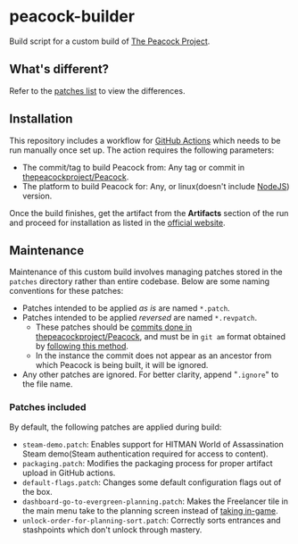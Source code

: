 # peacock-builder

Build script for a custom build of [The Peacock Project][1].

## What's different?

Refer to the [patches list][2] to view the differences.

## Installation

This repository includes a workflow for [GitHub Actions][4] which needs to be
run manually once set up. The action requires the following parameters:

* The commit/tag to build Peacock from: Any tag or commit in
[thepeacockproject/Peacock][5].
* The platform to build Peacock for: Any, or linux(doesn't include [NodeJS][6])
version.

Once the build finishes, get the artifact from the **Artifacts** section of the
run and proceed for installation as listed in the [official website][7].

## Maintenance

Maintenance of this custom build involves managing patches stored in the
`patches` directory rather than entire codebase. Below are some naming
conventions for these patches:

* Patches intended to be applied _as is_ are named `*.patch`.
* Patches intended to be applied _reversed_ are named `*.revpatch`.
  * These patches should be [commits done in thepeacockproject/Peacock][8], and
  must be in `git am` format obtained by [following this method][9].
  * In the instance the commit does not appear as an ancestor from which Peacock
  is being built, it will be ignored.
* Any other patches are ignored. For better clarity, append "`.ignore`" to the
file name.

### Patches included

By default, the following patches are applied during build:

* `steam-demo.patch`: Enables support for HITMAN World of Assassination Steam
  demo(Steam authentication required for access to content).
* `packaging.patch`: Modifies the packaging process for proper artifact upload
  in GitHub actions.
* `default-flags.patch`: Changes some default configuration flags out of the
  box.
* `dashboard-go-to-evergreen-planning.patch`: Makes the Freelancer tile in the
  main menu take to the planning screen instead of [taking in-game][11].
* `unlock-order-for-planning-sort.patch`: Correctly sorts entrances and
  stashpoints which don't unlock through mastery.

[1]: https://thepeacockproject.org
[2]: https://github.com/royarg02/peacock-builder#patches-included
[4]: https://docs.github.com/en/actions
[5]: https://github.com/thepeacockproject/Peacock
[6]: https://nodejs.org
[7]: https://thepeacockproject.org/wiki/intel/installation
[8]: https://github.com/thepeacockproject/Peacock/commits
[9]: https://webapps.stackexchange.com/a/159720
[11]: https://en.wikipedia.org/wiki/Principle_of_least_astonishment
